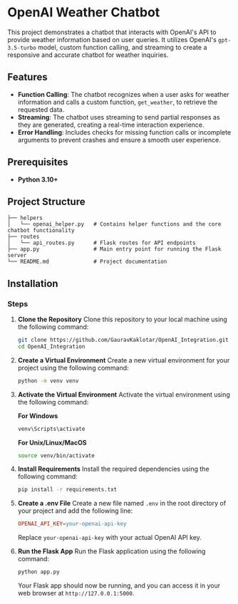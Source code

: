 # OpenAI Weather Chatbot

This project demonstrates a chatbot that interacts with OpenAI's API to provide weather information based on user queries. It utilizes OpenAI's `gpt-3.5-turbo` model, custom function calling, and streaming to create a responsive and accurate chatbot for weather inquiries.

## Features

- **Function Calling**: The chatbot recognizes when a user asks for weather information and calls a custom function, `get_weather`, to retrieve the requested data.
- **Streaming**: The chatbot uses streaming to send partial responses as they are generated, creating a real-time interaction experience.
- **Error Handling**: Includes checks for missing function calls or incomplete arguments to prevent crashes and ensure a smooth user experience.

## Prerequisites

- **Python 3.10+**

## Project Structure

```plaintext
├── helpers
│   └── openai_helper.py   # Contains helper functions and the core chatbot functionality
├── routes
│   └── api_routes.py      # Flask routes for API endpoints
├── app.py                 # Main entry point for running the Flask server
└── README.md              # Project documentation
```

## Installation

### Steps

1. **Clone the Repository**
   Clone this repository to your local machine using the following command:
   ```bash
   git clone https://github.com/GauravKaklotar/OpenAI_Integration.git
   cd OpenAI_Integration
   ```

2. **Create a Virtual Environment**
   Create a new virtual environment for your project using the following command:
   ```bash
   python -m venv venv
   ```

3. **Activate the Virtual Environment**
   Activate the virtual environment using the following command:

   **For Windows**
   ```bash
   venv\Scripts\activate
   ```

   **For Unix/Linux/MacOS**
   ```bash
   source venv/bin/activate
   ```

4. **Install Requirements**
   Install the required dependencies using the following command:
   ```bash
   pip install -r requirements.txt
   ```

5. **Create a .env File**
   Create a new file named `.env` in the root directory of your project and add the following line:
   ```makefile
   OPENAI_API_KEY=your-openai-api-key
   ```
   Replace `your-openai-api-key` with your actual OpenAI API key.

6. **Run the Flask App**
   Run the Flask application using the following command:
   ```bash
   python app.py
   ```
   Your Flask app should now be running, and you can access it in your web browser at `http://127.0.0.1:5000`.
